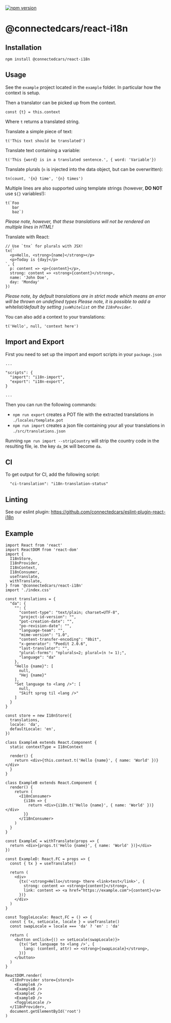 [![npm version](https://badge.fury.io/js/@connectedcars%2Freact-i18n.svg)](https://www.npmjs.com/package/@connectedcars/react-i18n)
# @connectedcars/react-i18n

## Installation

`npm install @connectedcars/react-i18n`

## Usage

See the `example` project located in the `example` folder. In particular how the context is setup.

Then a translator can be picked up from the context.

`const {t} = this.context`

Where `t` returns a translated string.

Translate a simple piece of text:

`t('This text should be translated')`

Translate text containing a variable:

`t('This {word} is in a translated sentence.', { word: 'Variable'})`

Translate plurals (`n` is injected into the data object, but can be overwritten):

`tn(count, '{n} time', '{n} times')`

Multiple lines are also supported using template strings (however, **DO NOT** use `${}` variables!):

```
t(`Foo
   bar
   baz`)
```

*Please note, however, that these translations will not be rendered on multiple lines in HTML!*

Translate with React:

```
// Use `tnx` for plurals with JSX!
tx(`
  <p>Hello, <strong>{name}</strong></p>
  <p>Today is {day}</p>
`, {
  p: content => <p>{content}</p>,
  strong: content => <strong>{content}</strong>,
  name: 'John Doe',
  day: 'Monday'
})
```

*Please note, by default translations are in strict mode which means an error will be thrown on undefined types*
*Please note, it is possible to add a whitelist/default by setting `jsxWhitelist` on the `I18nPovider`.*

You can also add a context to your translations:

`t('Hello', null, 'context here')`

## Import and Export

First you need to set up the import and export scripts in your `package.json`
```
...

"scripts": {
  "import": "i18n-import",
  "export": "i18n-export",
}

...
```

Then you can run the following commands:
* `npm run export` creates a POT file with the extracted translations in `./locales/template.pot`
* `npm run import` creates a json file containing your all your translations in `./src/translations.json`

Running `npm run import --stripCountry` will strip the country code in the resulting file, ie. the key `da_DK` will become `da`.

## CI

To get output for CI, add the following script:
```
  "ci-translation": "i18n-translation-status"
```

## Linting

See our eslint plugin: https://github.com/connectedcars/eslint-plugin-react-i18n

## Example
```tsx
import React from 'react'
import ReactDOM from 'react-dom'
import {
  I18nStore,
  I18nProvider,
  I18nContext,
  I18nConsumer,
  useTranslate,
  withTranslate,
} from '@connectedcars/react-i18n'
import './index.css'

const translations = {
  "da": {
    "": {
      "content-type": "text/plain; charset=UTF-8",
      "project-id-version": "",
      "pot-creation-date": "",
      "po-revision-date": "",
      "language-team": "",
      "mime-version": "1.0",
      "content-transfer-encoding": "8bit",
      "x-generator": "Poedit 2.0.6",
      "last-translator": "",
      "plural-forms": "nplurals=2; plural=(n != 1);",
      "language": "da"
    },
    "Hello {name}": [
      null,
      "Hej {name}"
    ],
    "Set language to <lang />": [
      null,
      "Skift sprog til <lang />"
    ]
  }
}

const store = new I18nStore({
  translations,
  locale: 'da',
  defaultLocale: 'en',
})

class ExampleA extends React.Component {
  static contextType = I18nContext

  render() {
    return <div>{this.context.t('Hello {name}', { name: 'World' })}</div>
  }
}

class ExampleB extends React.Component {
  render() {
    return (
      <I18nConsumer>
        {i18n => {
          return <div>{i18n.t('Hello {name}', { name: 'World' })}</div>
        }}
      </I18nConsumer>
    )
  }
}

const ExampleC = withTranslate(props => {
  return <div>{props.t('Hello {name}', { name: 'World' })}</div>
})

const ExampleD: React.FC = props => {
  const { tx } = useTranslate()

  return (
    <div>
      {tx('<strong>Hello</strong> there <link>test</link>', {
        strong: content => <strong>{content}</strong>,
        link: content => <a href="https://example.com">{content}</a>
      })}
    </div>
  )
}

const ToggleLocale: React.FC = () => {
  const { tx, setLocale, locale } = useTranslate()
  const swapLocale = locale === 'da' ? 'en' : 'da'

  return (
    <button onClick={() => setLocale(swapLocale)}>
      {tx('Set language to <lang />', {
        lang: (content, attr) => <strong>{swapLocale}</strong>,
      })}
    </button>
  )
}

ReactDOM.render(
  <I18nProvider store={store}>
    <ExampleA />
    <ExampleB />
    <ExampleC />
    <ExampleD />
    <ToggleLocale />
  </I18nProvider>,
  document.getElementById('root')
)
```
